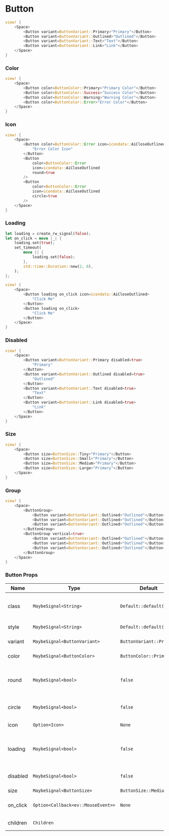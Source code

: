 # Button

```rust demo
view! {
    <Space>
        <Button variant=ButtonVariant::Primary>"Primary"</Button>
        <Button variant=ButtonVariant::Outlined>"Outlined"</Button>
        <Button variant=ButtonVariant::Text>"Text"</Button>
        <Button variant=ButtonVariant::Link>"Link"</Button>
    </Space>
}
```

### Color

```rust demo
view! {
    <Space>
        <Button color=ButtonColor::Primary>"Primary Color"</Button>
        <Button color=ButtonColor::Success>"Success Color"</Button>
        <Button color=ButtonColor::Warning>"Warning Color"</Button>
        <Button color=ButtonColor::Error>"Error Color"</Button>
    </Space>
}
```

### Icon

```rust demo
view! {
    <Space>
        <Button color=ButtonColor::Error icon=icondata::AiCloseOutlined>
            "Error Color Icon"
        </Button>
        <Button
            color=ButtonColor::Error
            icon=icondata::AiCloseOutlined
            round=true
        />
        <Button
            color=ButtonColor::Error
            icon=icondata::AiCloseOutlined
            circle=true
        />
    </Space>
}
```

### Loading

```rust demo
let loading = create_rw_signal(false);
let on_click = move |_| {
    loading.set(true);
    set_timeout(
        move || {
            loading.set(false);
        },
        std::time::Duration::new(2, 0),
    );
};

view! {
    <Space>
        <Button loading on_click icon=icondata::AiCloseOutlined>
            "Click Me"
        </Button>
        <Button loading on_click>
            "Click Me"
        </Button>
    </Space>
}
```

### Disabled

```rust demo
view! {
    <Space>
        <Button variant=ButtonVariant::Primary disabled=true>
            "Primary"
        </Button>
        <Button variant=ButtonVariant::Outlined disabled=true>
            "Outlined"
        </Button>
        <Button variant=ButtonVariant::Text disabled=true>
            "Text"
        </Button>
        <Button variant=ButtonVariant::Link disabled=true>
            "Link"
        </Button>
    </Space>
}
```

### Size

```rust demo
view! {
    <Space>
        <Button size=ButtonSize::Tiny>"Primary"</Button>
        <Button size=ButtonSize::Small>"Primary"</Button>
        <Button size=ButtonSize::Medium>"Primary"</Button>
        <Button size=ButtonSize::Large>"Primary"</Button>
    </Space>
}
```

### Group

```rust demo
view! {
    <Space>
        <ButtonGroup>
            <Button variant=ButtonVariant::Outlined>"Outlined"</Button>
            <Button variant=ButtonVariant::Outlined>"Outlined"</Button>
            <Button variant=ButtonVariant::Outlined>"Outlined"</Button>
        </ButtonGroup>
        <ButtonGroup vertical=true>
            <Button variant=ButtonVariant::Outlined>"Outlined"</Button>
            <Button variant=ButtonVariant::Outlined>"Outlined"</Button>
            <Button variant=ButtonVariant::Outlined>"Outlined"</Button>
        </ButtonGroup>
    </Space>
}
```

### Button Props

| Name | Type | Default | Description |
| --- | --- | --- | --- |
| class | `MaybeSignal<String>` | `Default::default()` | Additional classes for the button element. |
| style | `MaybeSignal<String>` | `Default::default()` | Button's style. |
| variant | `MaybeSignal<ButtonVariant>` | `ButtonVariant::Primary` | Button's variant. |
| color | `MaybeSignal<ButtonColor>` | `ButtonColor::Primary` | Button's color. |
| round | `MaybeSignal<bool>` | `false` | Whether the button shows rounded corners. |
| circle | `MaybeSignal<bool>` | `false` | Whether the button is round. |
| icon | `Option<Icon>` | `None` | The icon of the button. |
| loading | `MaybeSignal<bool>` | `false` | Whether the button shows the loading status. |
| disabled | `MaybeSignal<bool>` | `false` | Whether the button is disabled. |
| size | `MaybeSignal<ButtonSize>` | `ButtonSize::Medium` | Button size. |
| on_click | `Option<Callback<ev::MouseEvent>>` | `None` | Listen for button click events. |
| children | `Children` |  | Button's content. |
